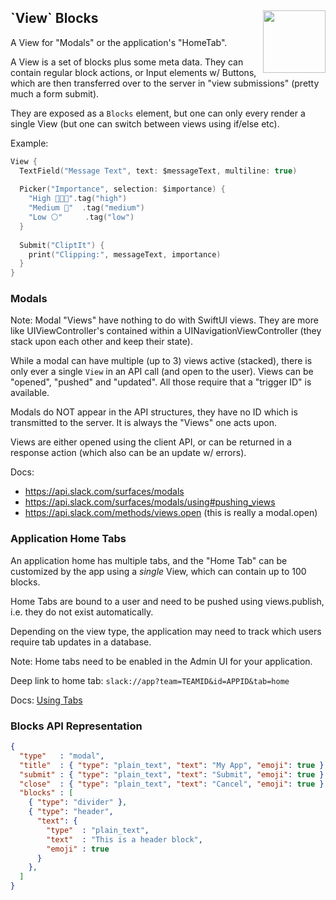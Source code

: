 <h2>`View` Blocks
  <img src="https://zeezide.com/img/blocksui/SwiftBlocksUIIcon256.png"
       align="right" width="100" height="100" />
</h2>

A View for "Modals" or the application's "HomeTab".

A View is a set of blocks plus some meta data. They can contain regular
block actions, or Input elements w/ Buttons, which are then transferred
over to the server in "view submissions" (pretty much a form submit).

They are exposed as a `Blocks` element, but one can only every render a
single View (but one can switch between views using if/else etc).

Example:

```swift
View {
  TextField("Message Text", text: $messageText, multiline: true)
  
  Picker("Importance", selection: $importance) {
    "High 💎💎✨".tag("high")
    "Medium 💎"  .tag("medium")
    "Low ⚪️"     .tag("low")
  }
  
  Submit("CliptIt") {
    print("Clipping:", messageText, importance)
  }
}
```

### Modals

Note: Modal "Views" have nothing to do with SwiftUI views. They are more
      like UIViewController's contained within a UINavigationViewController
      (they stack upon each other and keep their state).

While a modal can have multiple (up to 3) views active (stacked), there is
only ever a single `View` in an API call (and open to the user).
Views can be "opened", "pushed" and "updated". All those require that a
"trigger ID" is available.

Modals do NOT appear in the API structures, they have no ID which is
transmitted to the server. It is always the "Views" one acts upon.

Views are either opened using the client API, or can be returned in a
response action (which also can be an update w/ errors).

Docs:
- https://api.slack.com/surfaces/modals
- https://api.slack.com/surfaces/modals/using#pushing_views
- https://api.slack.com/methods/views.open (this is really a modal.open)

### Application Home Tabs

An application home has multiple tabs, and the "Home Tab" can be customized
by the app using a _single_ View, which can contain up to 100 blocks.

Home Tabs are bound to a user and need to be pushed using views.publish,
i.e. they do not exist automatically.

Depending on the view type, the application may need to track which users
require tab updates in a database.

Note: Home tabs need to be enabled in the Admin UI for your application.

Deep link to home tab: `slack://app?team=TEAMID&id=APPID&tab=home`

Docs: [Using Tabs](https://api.slack.com/surfaces/tabs/using)


### Blocks API Representation

```json
{
  "type"   : "modal",
  "title"  : { "type": "plain_text", "text": "My App", "emoji": true },
  "submit" : { "type": "plain_text", "text": "Submit", "emoji": true },
  "close"  : { "type": "plain_text", "text": "Cancel", "emoji": true },
  "blocks" : [
    { "type": "divider" },
    { "type": "header",
      "text": {
        "type"  : "plain_text",
        "text"  : "This is a header block",
        "emoji" : true
      }
    },
  ]
}
```
